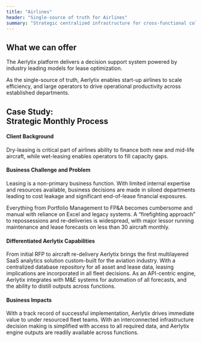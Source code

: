 ```yaml
---
title: "Airlines"
header: "Single-source of truth for Airlines"
summary: "Strategic centralized infrastructure for cross-functional collaboration in fleet management and holistic evaluation in new aircraft sourcing"
---
```


<article class="section__product section__spacing-3">
  <div class="container">
  <div class="row gx-lg-5" data-cues="slideInUp">
    <div class="col-md-5">
      <h2 class="fw-bold mb-5">What we can offer</h2>
    </div>
    <div class="card col-md-7">
      <p>The Aerlytix platform delivers a decision support system powered by industry leading models for lease optimization.</p>
      <p>As the single-source of truth, Aerlytix enables start-up airlines to scale efficiency, and large operators to drive operational productivity across established departments.</p> 
    </div>
  </div>
  </div>
</article>

<article class="section__product section__spacing-3">
  <div class="container">
  <div class="row gx-lg-5" data-cues="slideInUp">
    <div class="col-md-5">
      <h2 class="fw-bold mb-5">Case Study:<br /> Strategic Monthly Process </h2>
    </div>
    <div class="card col-md-7">
      <h4>Client Background</h4>
      <p class="mb-5">Dry-leasing is critical part of airlines ability to finance both new and mid-life aircraft, while wet-leasing enables operators to fill capacity gaps.</p>
      <h4>Business Challenge and Problem</h4>
      <p>Leasing is a non-primary business function. With limited internal expertise and resources available, business decisions are made in siloed departments leading to cost leakage and significant end-of-lease financial exposures.</p>
      <p  class="mb-5">Everything from Portfolio Management to FP&A becomes cumbersome and manual with reliance on Excel and legacy systems. A “firefighting approach” to repossessions and re-deliveries is widespread, with major lessor running maintenance and lease forecasts on less than 30 aircraft monthly.</p>
      <h4>Differentiated Aerlytix Capabilities</h4>
      <p  class="mb-5">From initial RFP to aircraft re-delivery Aerlytix brings the first multilayered SaaS analytics solution custom-built for the aviation industry​. With a centralized database repository for all asset and lease data​, leasing implications are incorporated in all fleet decisions. As an API-centric engine, Aerlytix integrates with M&E systems for automation of all forecasts, and the ability to distill outputs across functions.</p>
      <h4>Business Impacts</h4>
      <p>With a track record of successful implementation, Aerlytix drives immediate value to under resourced fleet teams. With an interconnected infrastructure decision making is simplified with access to all required data, and Aerlytix engine outputs are readily available across functions.</p>
    </div>
  </div>
  </div>
</article>
